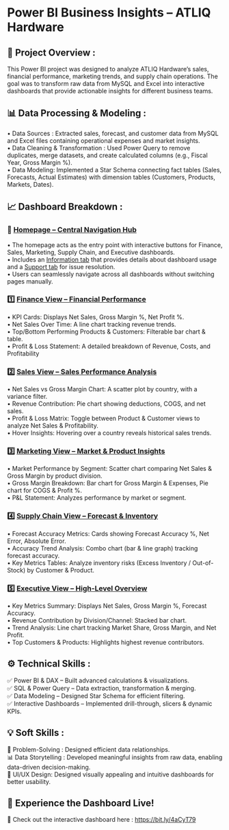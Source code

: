 # Power BI Business Insights – ATLIQ Hardware

## 📌 Project Overview :

This Power BI project was designed to analyze ATLIQ Hardware’s sales, financial performance, marketing trends, and supply chain operations. The goal was to transform raw data from MySQL and Excel into interactive dashboards that provide actionable insights for different business teams.

## 📊 Data Processing & Modeling :

• Data Sources : Extracted sales, forecast, and customer data from MySQL and Excel files containing operational expenses and market insights. <br>
• Data Cleaning & Transformation : Used Power Query to remove duplicates, merge datasets, and create calculated columns (e.g., Fiscal Year, Gross Margin %). <br>
• Data Modeling: Implemented a Star Schema connecting fact tables (Sales, Forecasts, Actual Estimates) with dimension tables (Customers, Products, Markets, Dates). <br>

## 📈 Dashboard Breakdown :

### 📌 [Homepage – Central Navigation Hub](https://github.com/sumitnandi-IT/Power-BI-Business-Insights-Data-Modeling-Dashboard-Analytics/blob/main/Homepage.png)

• The homepage acts as the entry point with interactive buttons for Finance, Sales, Marketing, Supply Chain, and Executive dashboards. <br>
• Includes an [Information tab](https://github.com/sumitnandi-IT/Power-BI-Business-Insights-Data-Modeling-Dashboard-Analytics/blob/main/information.png) that provides details about dashboard usage and a [Support tab](https://github.com/sumitnandi-IT/Power-BI-Business-Insights-Data-Modeling-Dashboard-Analytics/blob/main/support.png) for issue resolution. <br>
• Users can seamlessly navigate across all dashboards without switching pages manually. <br>

### 1️⃣ [Finance View – Financial Performance](https://github.com/sumitnandi-IT/Power-BI-Business-Insights-Data-Modeling-Dashboard-Analytics/blob/main/Finance.png)

• KPI Cards: Displays Net Sales, Gross Margin %, Net Profit %. <br>
• Net Sales Over Time: A line chart tracking revenue trends. <br>
• Top/Bottom Performing Products & Customers: Filterable bar chart & table. <br>
• Profit & Loss Statement: A detailed breakdown of Revenue, Costs, and Profitability <br>

### 2️⃣ [Sales View – Sales Performance Analysis](https://github.com/sumitnandi-IT/Power-BI-Business-Insights-Data-Modeling-Dashboard-Analytics/blob/main/Sales.png)

• Net Sales vs Gross Margin Chart: A scatter plot by country, with a variance filter. <br>
• Revenue Contribution: Pie chart showing deductions, COGS, and net sales. <br>
• Profit & Loss Matrix: Toggle between Product & Customer views to analyze Net Sales & Profitability. <br>
• Hover Insights: Hovering over a country reveals historical sales trends. <br>

### 3️⃣ [Marketing View – Market & Product Insights](https://github.com/sumitnandi-IT/Power-BI-Business-Insights-Data-Modeling-Dashboard-Analytics/blob/main/Marketing.png)

• Market Performance by Segment: Scatter chart comparing Net Sales & Gross Margin by product division. <br>
• Gross Margin Breakdown: Bar chart for Gross Margin & Expenses, Pie chart for COGS & Profit %. <br>
• P&L Statement: Analyzes performance by market or segment. <br>

### 4️⃣ [Supply Chain View – Forecast & Inventory](https://github.com/sumitnandi-IT/Power-BI-Business-Insights-Data-Modeling-Dashboard-Analytics/blob/main/Supply%20chain.png)


• Forecast Accuracy Metrics: Cards showing Forecast Accuracy %, Net Error, Absolute Error. <br>
• Accuracy Trend Analysis: Combo chart (bar & line graph) tracking forecast accuracy. <br>
• Key Metrics Tables: Analyze inventory risks (Excess Inventory / Out-of-Stock) by Customer & Product. <br>

### 5️⃣ [Executive View – High-Level Overview](https://github.com/sumitnandi-IT/Power-BI-Business-Insights-Data-Modeling-Dashboard-Analytics/blob/main/Executive.png)

• Key Metrics Summary: Displays Net Sales, Gross Margin %, Forecast Accuracy. <br>
• Revenue Contribution by Division/Channel: Stacked bar chart. <br>
• Trend Analysis: Line chart tracking Market Share, Gross Margin, and Net Profit. <br>
• Top Customers & Products: Highlights highest revenue contributors. <br>

## ⚙️ Technical Skills :

✅ Power BI & DAX – Built advanced calculations & visualizations. <br>
✅ SQL & Power Query – Data extraction, transformation & merging. <br>
✅ Data Modeling – Designed Star Schema for efficient filtering. <br>
✅ Interactive Dashboards – Implemented drill-through, slicers & dynamic KPIs. <br>

## 💡 Soft Skills :

🌟 Problem-Solving : Designed efficient data relationships. <br>
📊 Data Storytelling : Developed meaningful insights from raw data, enabling data-driven decision-making. <br>
🎨 UI/UX Design: Designed visually appealing and intuitive dashboards for better usability. <br>

## 🚀 Experience the Dashboard Live! <br>
📌 Check out the interactive dashboard here : https://bit.ly/4aCyT79






